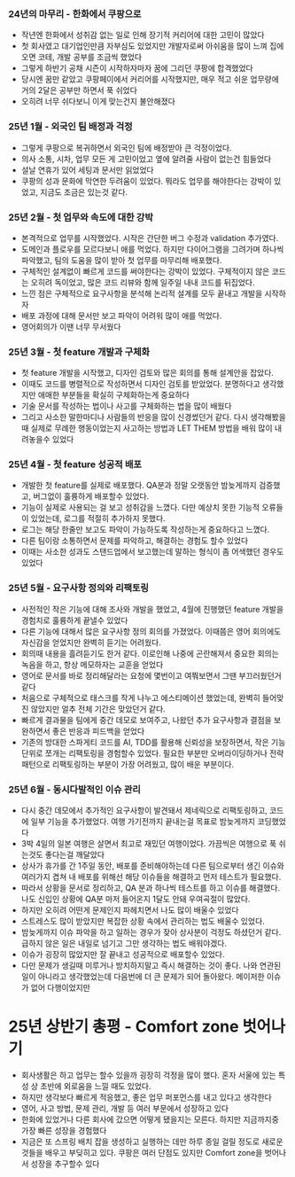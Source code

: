 ### 24년의 마무리 - 한화에서 쿠팡으로
- 작년엔 한화에서 성취감 없는 일로 인해 장기적 커리어에 대한 고민이 많았다
- 첫 회사였고 대기업인만큼 자부심도 있었지만 개발자로써 아쉬움을 많이 느껴 집에 오면 코테, 개발 공부를 조금씩 했었다
- 그렇게 하반기 공채 시즌이 시작하자마자 꿈에 그리던 쿠팡에 합격했었다
- 당시엔 꿈만 같았고 쿠팡페이에서 커리어를 시작했지만, 매우 적고 쉬운 업무량에 거의 2달은 공부만 하면서 푹 쉬었다
- 오히려 너무 쉬다보니 이게 맞는건지 불안해졌다
### 25년 1월 - 외국인 팀 배정과 걱정
- 그렇게 쿠팡으로 복귀하면서 외국인 팀에 배정받아 큰 걱정이었다. 
- 의사 소통, 시차, 업무 모든 게 고민이었고 옆에 알려줄 사람이 없는건 힘들었다
- 설날 연휴가 있어 세팅과 문서만 읽었었다
- 쿠팡의 성과 문화에 막연한 두려움이 있었다. 뭐라도 업무를 해야한다는 강박이 있었고, 지금도 조금은 있는것 같다.
### 25년 2월 - 첫 업무와 속도에 대한 강박
- 본격적으로 업무를 시작했었다. 시작은 간단한 버그 수정과 validation 추가였다.
- 도메인과 플로우를 모르다보니 애를 먹었다. 하지만 다이어그램을 그려가며 하나씩 파악했고, 팀의 도움을 많이 받아 첫 업무를 마무리해 배포했다.
- 구체적인 설계없이 빠르게 코드를 써야한다는 강박이 있었다. 구체적이지 않은 코드는 오히려 독이었고, 많은 코드 리뷰와 함께 일주일 내내 코드를 뒤집었다.
- 느낀 점은 구체적으로 요구사항을 분석해 논리적 설계를 모두 끝내고 개발을 시작하자
- 배포 과정에 대해 문서만 보고 파악이 어려워 많이 애를 먹었다.
- 영어회의가 이땐 너무 무서웠다
### 25년 3월 - 첫 feature 개발과 구체화
- 첫 feature 개발을 시작했고, 디자인 검토와 많은 회의를 통해 설계안을 잡았다.
- 이때도 코드를 병렬적으로 작성하면서 디자인 검토를 받았었다. 분명하다고 생각했지만 애매한 부분들을 확실히 구체화하는게 중요하다
- 기술 문서를 작성하는 법이나 사고를 구체화하는 법을 많이 배웠다
- 그리고 사소한 말한마디나 사람들의 반응을 많이 신경썼던거 같다. 다시 생각해봤을때 실제로 무례한 행동이었는지 사고하는 방법과 LET THEM 방법을 배워 많이 내려놓을수 있었다
### 25년 4월 - 첫 feature 성공적 배포
- 개발한 첫 feature를 실제로 배포했다. QA분과 정말 오랫동안 밤늦게까지 검증했고, 버그없이 훌륭하게 배포할수 있었다.
- 기능이 실제로 사용되는 걸 보고 성취감을 느꼈다. 다만 예상치 못한 기능적 오류들이 있었는데, 로그를 적절히 추가하지 못했다.
- 로그는 해당 한줄만 보고도 파악이 가능하도록 작성하는게 중요하다고 느꼈다.
- 다른 팀이랑 소통하면서 문제를 파악하고, 해결하는 경험도 할수 있었다
- 이때는 사소한 성과도 스탠드업에서 보고했는데 말하는 형식이 좀 어색했던 경우도 있었다
### 25년 5월 - 요구사항 정의와 리팩토링
- 사전적인 작은 기능에 대해 조사와 개발을 했었고, 4월에 진행했던 feature 개발을 경험치로 훌륭하게 끝낼수 있었다
- 다른 기능에 대해서 많은 요구사항 정의 회의를 가졌었다. 이때쯤은 영어 회의에도 자신감을 얻었지만 완벽히 듣기는 어려웠다. 
- 회의때 내용을 흘려듣기도 한거 같다. 이로인해 나중에 곤란해져서 중요한 회의는 녹음을 하고, 항상 메모하자는 교훈을 얻었다
- 영어로 문서를 바로 정리해달라는 요청에 몇번이고 여쭤보면서 그땐 부끄러웠던거 같다
- 처음으로 구체적으로 태스크를 작게 나누고 에스티메이션 했었는데, 완벽히 들어맞진 않았지만 얼추 전체 기간은 맞았던거 같다.
- 빠르게 결과물을 팀에게 중간 데모로 보여주고, 나왔던 추가 요구사항과 결점을 보완하면서 좋은 반응과 피드백을 얻었다
- 기존의 방대한 스파게티 코드를 AI, TDD를 활용해 신뢰성을 보장하면서, 작은 기능 단위로 쪼개는 리팩토링을 경험할수 있었다. 필요한 부분만 오버라이딩하거나 전략 패턴으로 리팩토링하는 부분이 가장 어려웠고, 많이 배운 부분이다.
### 25년 6월 - 동시다발적인 이슈 관리
- 다시 중간 데모에서 추가적인 요구사항이 발견돼서 제네릭으로 리팩토링하고, 코드에 일부 기능을 추가했었다. 여행 가기전까지 끝내는걸 목표로 밤늦게까지 코딩했었다
- 3박 4일의 일본 여행은 살면서 최고로 재밌던 여행이었다. 가끔씩은 여행으로 푹 쉬는것도 좋다는걸 깨달았다
- 상사가 휴가를 간 1주일 동안, 배포를 준비해야하는데 다른 팀으로부터 생긴 이슈와 여러가지 겹쳐 내 배포를 위해선 해당 이슈들을 해결하고 먼저 테스트가 필요했다.
- 따라서 상황을 문서로 정리하고, QA 분과 하나씩 테스트를 하고 이슈를 해결했다. 나도 신입인 상황에 QA분 마저 들어온지 1달도 안돼 우여곡절이 많았다.
- 하지만 오히려 어떤게 문제인지 파헤치면서 나도 많이 배울수 있었다
- 스트레스도 많이 받았지만 복잡한 상황 속에서 관리하는 법도 배울수 있었다.
- 밤늦게까지 이슈 파악을 하고 일하는 경우가 잦아 상사분이 걱정도 하셨던거 같다. 급하지 않은 일은 내일로 넘기고 그만 생각하는 법도 배워야겠다.
- 이슈가 굉장히 많았지만 잘 끝내고 성공적으로 배포할수 있었다.
- 다만 문제가 생길때 미루거나 방치하지말고 즉시 해결하는 것이 좋다. 나와 연관된 일이 아니라고 생각했었는데 다음번에 더 큰 문제가 되어 돌아왔다. 메이저한 이슈가 없어 다행이었지만
# 25년 상반기 총평 - Comfort zone 벗어나기
- 회사생활은 하고 업무는 할수 있을까 굉장히 걱정을 많이 했다. 혼자 서울에 있는 특성 상 초반에 외로움을 느낄 때도 있었다. 
- 하지만 생각보다 빠르게 적응했고, 좋은 업무 퍼포먼스를 내고 있다고 생각한다
- 영어, 사고 방법, 문제 관리, 개발 등 여러 부문에서 성장하고 있다
- 한화에 있었거나 다른 회사에 갔으면 어떻게 됐을지는 모른다. 하지만 지금까지중 가장 빠른 성장을 경험했다
- 지금은 또 스프링 배치 잡을 생성하고 실행하는 데만 하루 종일 걸릴 정도로 새로운 것들을 배우고 부딪히고 있다. 쿠팡은 여러 단점도 있지만 Comfort zone을 벗어나서 성장을 추구할수 있다